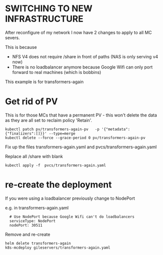 # SWITCHING TO NEW INFRASTRUCTURE

After reconfigure of my network I now have 2 changes to apply to all MC severs.

This is because

- NFS V4 does not require /share in front of paths (NAS is only serving v4 now)
- There is no loadbalancer anymore because Google Wifi can only port forward to 
  real machines (which is bobbins)

This example is for transformers-again

# Get rid of PV

This is for those MCs that have a permanent PV - this won't delete the data
as they are all set to reclaim policy 'Retain'.

```
kubectl patch pv/transformers-again-pv   -p '{"metadata":{"finalizers":[]}}' --type=merge
kubectl delete --force --grace-period 0 pv/transformers-again-pv
```

Fix up the files transformers-again.yaml and pvcs/transformers-again.yaml

Replace all /share with blank

```
kubectl apply -f  pvcs/transformers-again.yaml
```

# re-create the deployment

If you were using a loadbalancer previously change to NodePort

e.g. in transformers-again.yaml
```
  # Use NodePort because Google Wifi can't do loadbalancers
  serviceType: NodePort
  nodePort: 30511
```

Remove and re-create
```
helm delete transformers-again
k8s-mcdeploy gileservers/transformers-again.yaml
```